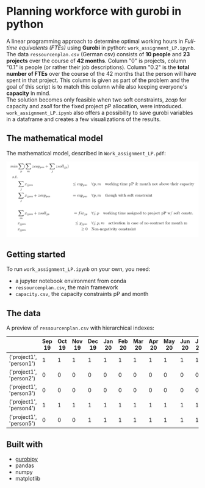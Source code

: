 # Planning workforce with gurobi in python

A linear programming approach to determine optimal working hours in *Full-time equivalents (FTEs)* using **Gurobi** in python: `work_assignment_LP.ipynb`.   
The data `ressourcenplan.csv` (German csv) consists of **10 people** and **23 projects** over the course of **42 months**. Column "0" is projects, column "0.1" is people (or rather their job descriptions). Column "0.2" is the **total number of FTEs** over the course of the 42 months that the person will have spent in that project. This column is given as part of the problem and the goal of this script is to match this column while also keeping everyone's **capacity** in mind.  
The solution becomes only feasible when two soft constraints, *zcap* for capacity and *zsoll* for the fixed project pP allocation, were introduced.  
`work_assignment_LP.ipynb` also offers a possibility to save gurobi variables in a dataframe and creates a few visualizations of the results.

## The mathematical model
The mathematical model, described in `Work_assignment_LP.pdf`:  
  
  
![image](Work_assignment_LP_Latex/mathematical_model_for_readme.png)

## Getting started
To run `work_assignment_LP.ipynb` on your own, you need:
- a jupyter notebook environment from conda
- `ressourcenplan.csv`, the main framework
- `capacity.csv`, the capacity constraints pP and month

## The data
A preview of `ressourcenplan.csv` with hierarchical indexes:

|                                             |   Sep 19 |   Oct 19 |   Nov 19 |   Dec 19 |   Jan 20 |   Feb 20 |   Mar 20 |   Apr 20 |   May 20 |   Jun 20 |   Jul 20 |   Aug 20 |   Sep 20 |   Oct 20 |   Nov 20 |   Dec 20 |   Jan 21 |   Feb 21 |   Mar 21 |   Apr 21 |   May 21 |   Jun 21 |   Jul 21 |   Aug 21 |   Sep 21 |   Oct 21 |   Nov 21 |   Dec 21 |   Jan 22 |   Feb 22 |   Mar 22 |   Apr 22 |   May 22 |   Jun 22 |   Jul 22 |   Aug 22 |   Sep 22 |   Oct 22 |   Nov 22 |   Dec 22 |   Jan 23 |   Feb 23 |
|---------------------------------------------|----------|----------|----------|----------|----------|----------|----------|----------|----------|----------|----------|----------|----------|----------|----------|----------|----------|----------|----------|----------|----------|----------|----------|----------|----------|----------|----------|----------|----------|----------|----------|----------|----------|----------|----------|----------|----------|----------|----------|----------|----------|----------|
| ('project1', 'person1')     |        1 |        1 |        1 |        1 |        1 |        1 |        1 |        1 |        1 |        1 |        1 |        1 |        1 |        1 |        1 |        1 |        1 |        1 |        1 |        1 |        1 |        1 |        1 |        1 |        1 |        1 |        1 |        1 |        1 |        1 |        1 |        1 |        1 |        1 |        1 |        1 |        1 |        1 |        1 |        1 |        1 |        1 |
| ('project1', 'person2') |        0 |        0 |        0 |        0 |        0 |        0 |        0 |        0 |        0 |        0 |        0 |        0 |        0 |        0 |        0 |        0 |        0 |        0 |        0 |        0 |        0 |        0 |        0 |        0 |        0 |        0 |        0 |        0 |        0 |        0 |        0 |        0 |        0 |        0 |        0 |        0 |        0 |        0 |        0 |        0 |        0 |        0 |
| ('project1', 'person3')    |        0 |        0 |        0 |        0 |        0 |        0 |        0 |        0 |        0 |        0 |        0 |        0 |        0 |        0 |        0 |        0 |        0 |        0 |        0 |        0 |        0 |        0 |        0 |        0 |        0 |        0 |        0 |        0 |        0 |        0 |        0 |        0 |        0 |        0 |        0 |        0 |        0 |        0 |        0 |        0 |        0 |        0 |
| ('project1', 'person4')             |        1 |        1 |        1 |        1 |        1 |        1 |        1 |        1 |        1 |        1 |        1 |        1 |        1 |        1 |        1 |        1 |        1 |        1 |        1 |        1 |        1 |        1 |        1 |        1 |        1 |        1 |        1 |        1 |        1 |        1 |        1 |        1 |        1 |        1 |        1 |        1 |        0 |        0 |        0 |        0 |        0 |        0 |
| ('project1', 'person5')         |        0 |        0 |        0 |        1 |        1 |        1 |        1 |        1 |        1 |        1 |        1 |        1 |        1 |        1 |        1 |        1 |        1 |        1 |        1 |        1 |        1 |        1 |        1 |        1 |        1 |        1 |        1 |        1 |        1 |        1 |        1 |        1 |        1 |        1 |        1 |        1 |        1 |        1 |        1 |        0 |        0 |        0 |

## Built with
- [gurobipy](https://www.gurobi.com/documentation/8.1/quickstart_mac/the_gurobi_python_interfac.html)
- pandas
- numpy
- matplotlib
